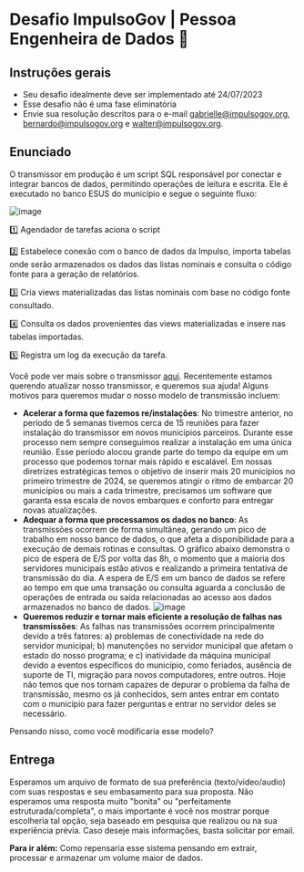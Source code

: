 # Desafio ImpulsoGov | Pessoa Engenheira de Dados :hammer:
## Instruções gerais
- Seu desafio idealmente deve ser implementado até 24/07/2023
- Esse desafio não é uma fase eliminatória 
- Envie sua resolução descritos para o e-mail gabrielle@impulsogov.org, bernardo@impulsogov.org e walter@impulsogov.org.

## Enunciado
O transmissor em produção é um script SQL responsável por conectar e integrar bancos de dados, permitindo operações de leitura e escrita. Ele é executado no banco ESUS do município e segue o seguinte fluxo:

![image](https://github.com/ImpulsoGov/desafios-processos-seletivos/blob/main/202307_EngenhariadeDados/Captura%20de%20tela%20de%202023-06-26%2014-32-34.png?raw=true)

1️⃣ Agendador de tarefas aciona o script

2️⃣ Estabelece conexão com o banco de dados da Impulso, importa tabelas onde serão armazenados os dados das listas nominais e consulta o código fonte para a geração de relatórios.

3️⃣ Cria views materializadas das listas nominais com base no código fonte consultado.

4️⃣ Consulta os dados provenientes das views materializadas e insere nas tabelas importadas.

5️⃣ Registra um log da execução da tarefa.


Você pode ver mais sobre o transmissor [aqui](https://www.canva.com/design/DAFoc8VtzV0/8n38KGe3KGHP7G4V0AzSlA/view?utm_content=DAFoc8VtzV0&utm_campaign=designshare&utm_medium=link&utm_source=publishsharelink). Recentemente estamos querendo atualizar nosso transmissor, e queremos sua ajuda! Alguns motivos para queremos mudar o nosso modelo de transmissão incluem:
- **Acelerar a forma que fazemos re/instalações**: No trimestre anterior, no período de 5 semanas tivemos cerca de 15 reuniões para fazer instalação do transmissor em novos municípios parceiros.  Durante esse processo nem sempre conseguimos realizar a instalação em uma única reunião. Esse período alocou grande parte do tempo da equipe em um processo que podemos tornar mais rápido e escalável. Em nossas diretrizes estratégicas temos o objetivo de inserir mais 20 municípios no primeiro trimestre de 2024, se queremos atingir o ritmo de embarcar 20 municípios ou mais a cada trimestre, precisamos um software que garanta essa escala de novos embarques e conforto para entregar novas atualizações.
- **Adequar a forma que processamos os dados no banco**: As transmissões ocorrem de forma simultânea, gerando um pico de trabalho em nosso banco de dados, o que afeta a disponibilidade para a execução de demais rotinas e consultas. O gráfico abaixo demonstra o pico de espera de E/S por volta das 8h, o momento que a maioria dos servidores municipais estão ativos e realizando a primeira tentativa de transmissão do dia. A espera de E/S em um banco de dados se refere ao tempo em que uma transação ou consulta aguarda a conclusão de operações de entrada ou saída relacionadas ao acesso aos dados armazenados no banco de dados.
![image](https://github.com/ImpulsoGov/desafios-processos-seletivos/blob/main/202307_EngenhariadeDados/Untitled.png?raw=true)
- **Queremos reduzir e tornar mais eficiente a resolução de falhas nas transmissões**: As falhas nas transmissões ocorrem principalmente devido a três fatores: a) problemas de conectividade na rede do servidor municipal; b) manutenções no servidor municipal que afetam o estado do nosso programa; e c) inatividade da máquina municipal devido a eventos específicos do município, como feriados, ausência de suporte de TI, migração para novos computadores, entre outros. Hoje não temos que nos tornam capazes de depurar o problema da falha de transmissão, mesmo os já conhecidos, sem antes entrar em contato com o município para fazer perguntas e entrar no servidor deles se necessário.

Pensando nisso, como você modificaria esse modelo?

## Entrega
Esperamos um arquivo de formato de sua preferência (texto/video/audio) com suas respostas e seu embasamento para sua proposta. Não esperamos uma resposta muito "bonita" ou "perfeitamente estruturada/completa", o mais importante é você nos mostrar porque escolheria tal opção, seja baseado em pesquisa que realizou ou na sua experiência prévia. Caso deseje mais informações, basta solicitar por email.

**Para ir além:** Como repensaria esse sistema pensando em extrair, processar e armazenar um volume maior de dados.
